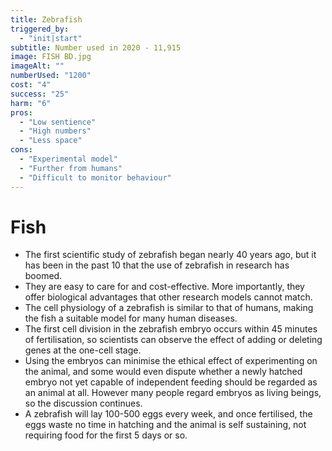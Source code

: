 ```yaml
---
title: Zebrafish
triggered_by:
  - "init|start"
subtitle: Number used in 2020 - 11,915
image: FISH BD.jpg
imageAlt: ""
numberUsed: "1200"
cost: "4"
success: "25"
harm: "6"
pros:
  - "Low sentience"
  - "High numbers"
  - "Less space"
cons:
  - "Experimental model"
  - "Further from humans"
  - "Difficult to monitor behaviour"
---
```


# Fish

- The first scientific study of zebrafish began nearly 40 years ago, but it has been in the past 10 that the use of zebrafish in research has boomed.
- They are easy to care for and cost-effective. More importantly, they offer biological advantages that other research models cannot match.
- The cell physiology of a zebrafish is similar to that of humans, making the fish a suitable model for many human diseases.
- The first cell division in the zebrafish embryo occurs within 45 minutes of fertilisation, so scientists can observe the effect of adding or deleting genes at the one-cell stage.
- Using the embryos can minimise the ethical effect of experimenting on the animal, and some would even dispute whether a newly hatched embryo not yet capable of independent feeding should be regarded as an animal at all. However many people regard embryos as living beings, so the discussion continues.
- A zebrafish will lay 100-500 eggs every week, and once fertilised, the eggs waste no time in hatching and the animal is self sustaining, not requiring food for the first 5 days or so.
